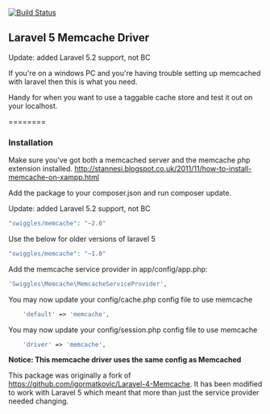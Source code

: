 
[![Build Status](https://travis-ci.org/swiggles/laravel-memcache.svg?branch=master)](https://travis-ci.org/swiggles/laravel-memcache)

## Laravel 5 Memcache Driver

Update: added Laravel 5.2 support, not BC

If you're on a windows PC and you're having trouble setting up memcached with laravel then this is what you need.

Handy for when you want to use a taggable cache store and test it out on your localhost.

========

### Installation

Make sure you've got both a memcached server and the memcache php extension installed.
http://stannesi.blogspot.co.uk/2011/11/how-to-install-memcache-on-xampp.html 

Add the package to your composer.json and run composer update.

Update: added Laravel 5.2 support, not BC
```php
"swiggles/memcache": "~2.0"
```

Use the below for older versions of laravel 5
```php
"swiggles/memcache": "~1.0"
```

Add the memcache service provider in app/config/app.php:

```php
'Swiggles\Memcache\MemcacheServiceProvider',
```

You may now update your config/cache.php config file to use memcache
```php
	'default' => 'memcache',
```

You may now update your config/session.php config file to use memcache

```php
	'driver' => 'memcache',
```

**Notice: This memcache driver uses the same config as Memcached**

This package was originally a fork of https://github.com/igormatkovic/Laravel-4-Memcache. It has been modified to work with Laravel 5 which meant that more than just the service provider needed changing.
